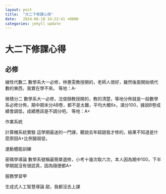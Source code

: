 ```yaml
---
layout: post
title:  "大二下修課心得"
date:   2024-06-18 14:22:41 +0800
categories: jekyll update
---
```

# 大二下修課心得
## 必修
線性代數二
數學系大一必修，林惠雯教授開的，老師人很好，雖然後面開始噴代數的東西，我實在學不來。
等地：A-

微積分二
數學系大一必修，沈俊顏教授開的，教的清楚，等地分佈就是一般數學系必修分佈，期中期末分AB卷，都不是太難，平均大概6x，滿分100，據說B卷成績會調低，成績應該是不調分吧。
等地：A+

作業系統


計算機系統實驗
這學期最迷的一門課，聽說去年超甜我才修的，結果不知道是什麼原因A+比例變超低，

運動體能訓練

密碼學導論
數學系號稱最簡單選修，小考十幾次取六次，本人因為期中100，下半學期就沒有很認真，因為隨便都A+


服務學習甲



生成式人工智慧導論
甜，我都沒去上課
<!-- You’ll find this post in your `_posts` directory. Go ahead and edit it and re-build the site to see your changes. You can rebuild the site in many different ways, but the most common way is to run `jekyll serve`, which launches a web server and auto-regenerates your site when a file is updated.

Jekyll requires blog post files to be named according to the following format:

`YEAR-MONTH-DAY-title.MARKUP`

Where `YEAR` is a four-digit number, `MONTH` and `DAY` are both two-digit numbers, and `MARKUP` is the file extension representing the format used in the file. After that, include the necessary front matter. Take a look at the source for this post to get an idea about how it works.

Jekyll also offers powerful support for code snippets:

{% highlight ruby %}
def print_hi(name)
  puts "Hi, #{name}"
end
print_hi('Tom')
#=> prints 'Hi, Tom' to STDOUT.
{% endhighlight %}

Check out the [Jekyll docs][jekyll-docs] for more info on how to get the most out of Jekyll. File all bugs/feature requests at [Jekyll’s GitHub repo][jekyll-gh]. If you have questions, you can ask them on [Jekyll Talk][jekyll-talk].

[jekyll-docs]: https://jekyllrb.com/docs/home
[jekyll-gh]:   https://github.com/jekyll/jekyll
[jekyll-talk]: https://talk.jekyllrb.com/ -->
